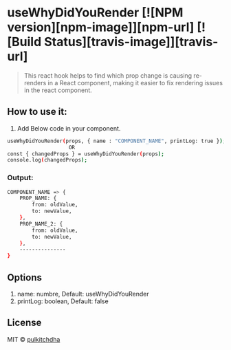 # useWhyDidYouRender [![NPM version][npm-image]][npm-url] [![Build Status][travis-image]][travis-url]
> This react hook helps to find which prop change is causing re-renders in a React component, making it easier to fix rendering issues in the react component.

## How to use it:

1. Add Below code in your component.

```sh
useWhyDidYouRender(props, { name : "COMPONENT_NAME", printLog: true });
                    OR
const { changedProps } = useWhyDidYouRender(props);
console.log(changedProps);
```
### Output:
```sh
COMPONENT_NAME => {
    PROP_NAME: {
        from: oldValue,
        to: newValue,
    },
    PROP_NAME_2: {
        from: oldValue,
        to: newValue,
    },
    ---------------
}
```

## Options

1) name: numbre, Default: useWhyDidYouRender
2) printLog: boolean, Default: false

## License

MIT © [pulkitchdha]()